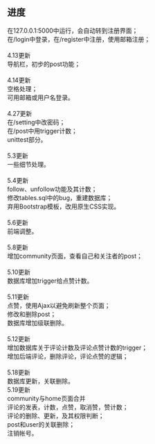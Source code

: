 <h2>进度</h2>
在127.0.0.1:5000中运行，会自动转到注册界面；<br>
在/login中登录，在/register中注册，使用邮箱注册；<br>
<br>
4.13更新<br>
导航栏，初步的post功能；<br>
<br>
4.14更新<br>
空格处理；<br>
可用邮箱或用户名登录。<br>
<br>
4.27更新<br>
在/setting中改密码；<br>
在/post中用trigger计数；<br>
unittest部分。<br>
<br>
5.3更新<br>
一些细节处理。<br>
<br>
5.4更新<br>
follow、unfollow功能及其计数；<br>
修改tables.sql中的bug，重建数据库；<br>
弃用Bootstrap模板，改用原生CSS实现。<br>
<br>
5.6更新<br>
前端调整。<br>
<br>
5.8更新<br>
增加community页面，查看自己和关注者的post；<br>
<br>
5.10更新<br>
数据库增加trigger给点赞计数。<br>
<br>
5.11更新<br>
点赞，使用Ajax以避免刷新整个页面；<br>
修改和删除post；<br>
数据库增加级联删除。<br>
<br>
5.12更新<br>
增加数据库关于评论计数及评论点赞计数的trigger；<br>
增加后端评论，删除评论，评论点赞的逻辑；<br>
<br>
5.18更新<br>
数据库更新，关联删除。<br>
5.19更新<br>
community与home页面合并<br>
评论的发表，计数，点赞，取消赞，赞计数；<br>
评论的删除、更新，及其权限判断；<br>
post和user的关联删除；<br>
注销帐号。<br>
<br>


</p>









